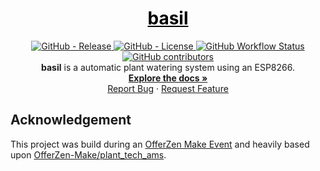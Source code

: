 <a href="https://github.com/roaldnefs/basil" style="color: black;">
    <h1 align="center">basil</h1>
</a>
<p align="center">
    <a href="https:/github.com/roaldnefs/basil">
        <img src="https://img.shields.io/github/v/release/roaldnefs/basil?color=darkgreen&style=for-the-badge"
            alt="GitHub - Release">
    </a>
    <a href="https://raw.githubusercontent.com/roaldnefs/basil/main/LICENSE">
        <img src="https://img.shields.io/github/license/roaldnefs/basil?style=for-the-badge&color=darkgreen"
            alt="GitHub - License">
    </a>
    <a href="https://github.com/roaldnefs/basil/actions">
        <img src="https://img.shields.io/github/workflow/status/roaldnefs/basil/tests?style=for-the-badge&color=darkgreen"
            alt="GitHub Workflow Status">
    </a>
    <a href="https://github.com/roaldnefs/basil/graphs/contributors">
        <img src="https://img.shields.io/github/contributors/roaldnefs/basil?style=for-the-badge&color=darkgreen"
            alt="GitHub contributors">
    </a>
    </br>
    <b>basil</b> is a automatic plant watering system using an ESP8266.
    <br />
    <a href="https://github.com/roaldnefs/basil/blob/main/README.md"><strong>Explore the docs »</strong></a>
    <br />
    <a href="https://github.com/roaldnefs/basil/issues/new?title=Bug%3A">Report Bug</a>
    ·
    <a href="https://github.com/roaldnefs/basil/issues/new?title=Feature+Request%3A">Request Feature</a>
</p>

## Acknowledgement
This project was build during an [OfferZen Make Event](https://www.offerzen.com/nl/make) and heavily based upon [OfferZen-Make/plant_tech_ams](https://github.com/OfferZen-Make/plant_tech_ams).